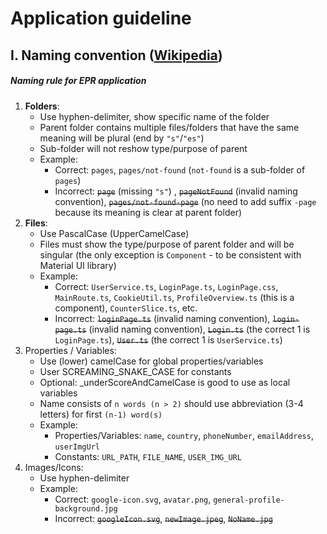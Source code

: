 # Application guideline

## I. Naming convention ([Wikipedia](<https://en.wikipedia.org/wiki/Naming_convention_(programming)>))

##### Naming rule for EPR application

1. **Folders**:
   - Use hyphen-delimiter, show specific name of the folder
   - Parent folder contains multiple files/folders that have the same meaning will be plural (end by `"s"`/`"es"`)
   - Sub-folder will not reshow type/purpose of parent
   - Example:
     - Correct: `pages`, `pages/not-found` (`not-found` is a sub-folder of `pages`)
     - Incorrect: ~~`page`~~ (missing `"s"`) , ~~`pageNotFound`~~ (invalid naming convention), ~~`pages/not-found-page`~~ (no need to add suffix `-page` because its meaning is clear at parent folder)
2. **Files**:
   - Use PascalCase (UpperCamelCase)
   - Files must show the type/purpose of parent folder and will be singular (the only exception is `Component` - to be consistent with Material UI library)
   - Example:
     - Correct: `UserService.ts`, `LoginPage.ts`, `LoginPage.css`, `MainRoute.ts`, `CookieUtil.ts`, `ProfileOverview.ts` (this is a component), `CounterSlice.ts`, etc.
     - Incorrect: ~~`loginPage.ts`~~ (invalid naming convention), ~~`login-page.ts`~~ (invalid naming convention), ~~`Login.ts`~~ (the correct 1 is `LoginPage.ts`), ~~`User.ts`~~ (the correct 1 is `UserService.ts`)
3. Properties / Variables:
   - Use (lower) camelCase for global properties/variables
   - User SCREAMING_SNAKE_CASE for constants
   - Optional: \_underScoreAndCamelCase is good to use as local variables
   - Name consists of `n words (n > 2)` should use abbreviation (3-4 letters) for first `(n-1) word(s)`
   - Example:
     - Properties/Variables: `name`, `country`, `phoneNumber`, `emailAddress`, `userImgUrl`
     - Constants: `URL_PATH`, `FILE_NAME`, `USER_IMG_URL`
4. Images/Icons:
   - Use hyphen-delimiter
   - Example:
     - Correct: `google-icon.svg`, `avatar.png`, `general-profile-background.jpg`
     - Incorrect: ~~`googleIcon.svg`~~, ~~`newImage.jpeg`~~, ~~`NoName.jpg`~~
